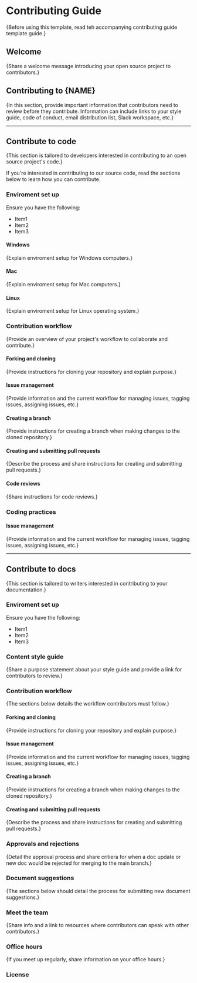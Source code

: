 # Contributing Guide

{Before using this template, read teh accompanying contributing guide template guide.}

## Welcome

{Share a welcome message introducing your open source project to contributors.}

## Contributing to {NAME}

{In this section, provide important information that contributors need to review before they contribute. Information can include links to your style guide, code of conduct, email distribution list, Slack workspace, etc.}

---

## Contribute to code

{This section is tailored to developers interested in contributing to an open source project's code.}

If you're interested in contributing to our source code, read the sections below to learn how you can contribute.

### Enviroment set up

Ensure you have the following:

- Item1
- Item2
- Item3

#### Windows

{Explain enviroment setup for Windows computers.}

#### Mac

{Explain enviroment setup for Mac computers.}

#### Linux

{Explain enviroment setup for Linux operating system.}

### Contribution workflow

{Provide an overview of your project's workflow to collaborate and contribute.}

#### Forking and cloning

{Provide instructions for cloning your repository and explain purpose.}

#### Issue management

{Provide information and the current workflow for managing issues, tagging issues, assigning issues, etc.}

#### Creating a branch

{Provide instructions for creating a branch when making changes to the cloned repository.}

#### Creating and submitting pull requests

{Describe the process and share instructions for creating and submitting pull requests.}

#### Code reviews

{Share instructions for code reviews.}

### Coding practices

#### Issue management

{Provide information and the current workflow for managing issues, tagging issues, assigning issues, etc.}

---

## Contribute to docs

{This section is tailored to writers interested in contributing to your documentation.}

### Enviroment set up

Ensure you have the following:

- Item1
- Item2
- Item3

### Content style guide

{Share a purpose statement about your style guide and provide a link for contributors to review.}

### Contribution workflow

{The sections below details the workflow contributors must follow.}

#### Forking and cloning

{Provide instructions for cloning your repository and explain purpose.}

#### Issue management

{Provide information and the current workflow for managing issues, tagging issues, assigning issues, etc.}

#### Creating a branch

{Provide instructions for creating a branch when making changes to the cloned repository.}

#### Creating and submitting pull requests

{Describe the process and share instructions for creating and submitting pull requests.}

### Approvals and rejections

{Detail the approval process and share critiera for when a doc update or new doc would be rejected for merging to the main branch.}

### Document suggestions

{The sections below should detail the process for submitting new document suggestions.}

### Meet the team

{Share info and a link to resources where contributors can speak with other contributors.}

### Office hours

{If you meet up regularly, share information on your office hours.}

### License
